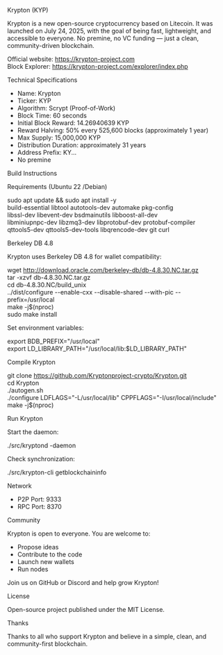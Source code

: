 Krypton (KYP)

Krypton is a new open-source cryptocurrency based on Litecoin. It was launched on July 24, 2025, with the goal of being fast, lightweight, and accessible to everyone. No premine, no VC funding — just a clean, community-driven blockchain.

Official website: https://krypton-project.com  
Block Explorer: https://krypton-project.com/explorer/index.php

Technical Specifications

- Name: Krypton  
- Ticker: KYP  
- Algorithm: Scrypt (Proof-of-Work)  
- Block Time: 60 seconds  
- Initial Block Reward: 14.26940639 KYP  
- Reward Halving: 50% every 525,600 blocks (approximately 1 year)  
- Max Supply: 15,000,000 KYP  
- Distribution Duration: approximately 31 years  
- Address Prefix: KY...  
- No premine

Build Instructions

Requirements (Ubuntu 22 /Debian)

sudo apt update && sudo apt install -y \
  build-essential libtool autotools-dev automake pkg-config \
  libssl-dev libevent-dev bsdmainutils libboost-all-dev \
  libminiupnpc-dev libzmq3-dev libprotobuf-dev protobuf-compiler \
  qttools5-dev qttools5-dev-tools libqrencode-dev git curl

Berkeley DB 4.8

Krypton uses Berkeley DB 4.8 for wallet compatibility:

wget http://download.oracle.com/berkeley-db/db-4.8.30.NC.tar.gz  
tar -xzvf db-4.8.30.NC.tar.gz  
cd db-4.8.30.NC/build_unix  
../dist/configure --enable-cxx --disable-shared --with-pic --prefix=/usr/local  
make -j$(nproc)  
sudo make install

Set environment variables:

export BDB_PREFIX="/usr/local"  
export LD_LIBRARY_PATH="/usr/local/lib:$LD_LIBRARY_PATH"

Compile Krypton

git clone https://github.com/Kryptonproject-crypto/Krypton.git  
cd Krypton  
./autogen.sh  
./configure LDFLAGS="-L/usr/local/lib" CPPFLAGS="-I/usr/local/include"  
make -j$(nproc)

Run Krypton

Start the daemon:

./src/kryptond -daemon

Check synchronization:

./src/krypton-cli getblockchaininfo

Network

- P2P Port: 9333  
- RPC Port: 8370

Community

Krypton is open to everyone. You are welcome to:

- Propose ideas  
- Contribute to the code  
- Launch new wallets  
- Run nodes  

Join us on GitHub or Discord and help grow Krypton!

License

Open-source project published under the MIT License.

Thanks

Thanks to all who support Krypton and believe in a simple, clean, and community-first blockchain.
